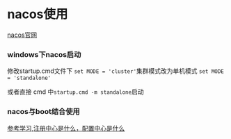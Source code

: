 # nacos使用

[nacos官网](https://nacos.io/zh-cn/docs/)

### windows下nacos启动

修改startup.cmd文件下 ``set MODE = 'cluster'``集群模式改为单机模式 ``set MODE = 'standalone'``

或者直接 cmd 中``startup.cmd -m standalone``启动


### nacos与boot结合使用



[参考学习,注册中心是什么，配置中心是什么](https://www.cnblogs.com/chongcheng/p/13881864.html)